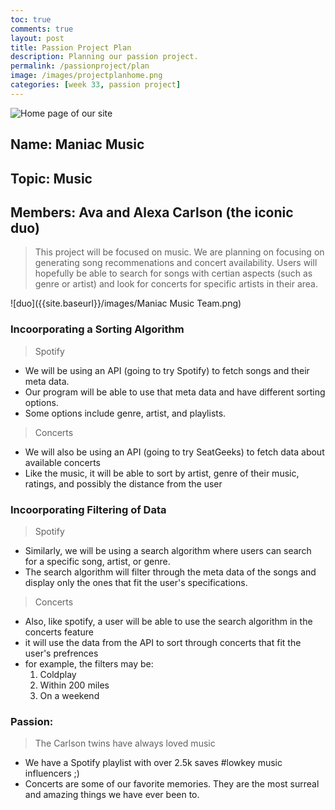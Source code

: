 ```yaml
---
toc: true
comments: true
layout: post
title: Passion Project Plan 
description: Planning our passion project.
permalink: /passionproject/plan
image: /images/projectplanhome.png
categories: [week 33, passion project]
---
```

![Home page of our site]({{site.baseurl}}/images/projectplanhome.png)

## Name: Maniac Music
## Topic: Music
## Members: Ava and Alexa Carlson (the iconic duo)

> This project will be focused on music. We are planning on focusing on generating song recommenations and concert availability. Users will hopefully be able to search for songs with certian aspects (such as genre or artist) and look for concerts for specific artists in their area.

![duo]({{site.baseurl}}/images/Maniac Music Team.png)

### Incoorporating a Sorting Algorithm
> Spotify
- We will be using an API (going to try Spotify) to fetch songs and their meta data.
- Our program will be able to use that meta data and have different sorting options.
- Some options include genre, artist, and playlists.

> Concerts
- We will also be using an API (going to try SeatGeeks) to fetch data about available concerts
- Like the music, it will be able to sort by artist, genre of their music, ratings, and possibly the distance from the user

### Incoorporating Filtering of Data
> Spotify
- Similarly, we will be using a search algorithm where users can search for a specific song, artist, or genre. 
- The search algorithm will filter through the meta data of the songs and display only the ones that fit the user's specifications.

> Concerts
- Also, like spotify, a user will be able to use the search algorithm in the concerts feature
- it will use the data from the API to sort through concerts that fit the user's prefrences
- for example, the filters may be: 
    1. Coldplay
    2. Within 200 miles
    3. On a weekend

### Passion:
> The Carlson twins have always loved music 
- We have a Spotify playlist with over 2.5k saves #lowkey music influencers ;)
- Concerts are some of our favorite memories. They are the most surreal and amazing things we have ever been to.